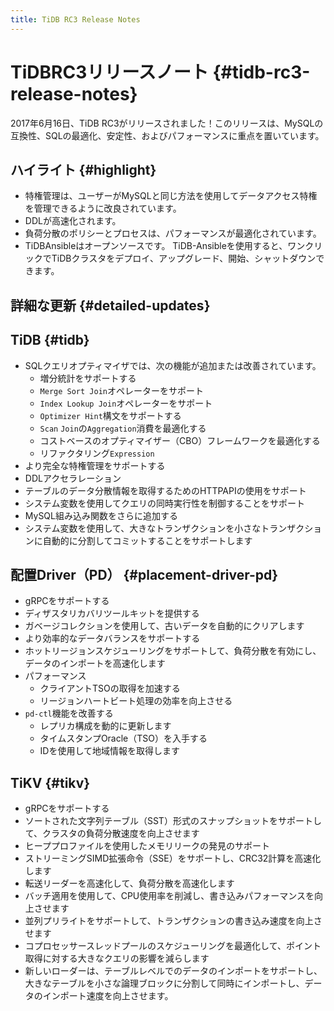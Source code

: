 ```yaml
---
title: TiDB RC3 Release Notes
---
```


# TiDBRC3リリースノート {#tidb-rc3-release-notes}

2017年6月16日、TiDB RC3がリリースされました！このリリースは、MySQLの互換性、SQLの最適化、安定性、およびパフォーマンスに重点を置いています。

## ハイライト {#highlight}

-   特権管理は、ユーザーがMySQLと同じ方法を使用してデータアクセス特権を管理できるように改良されています。
-   DDLが高速化されます。
-   負荷分散のポリシーとプロセスは、パフォーマンスが最適化されています。
-   TiDBAnsibleはオープンソースです。 TiDB-Ansibleを使用すると、ワンクリックでTiDBクラスタをデプロイ、アップグレード、開始、シャットダウンできます。

## 詳細な更新 {#detailed-updates}

## TiDB {#tidb}

-   SQLクエリオプティマイザでは、次の機能が追加または改善されています。
    -   増分統計をサポートする
    -   `Merge Sort Join`オペレーターをサポート
    -   `Index Lookup Join`オペレーターをサポート
    -   `Optimizer Hint`構文をサポートする
    -   `Scan` `Join`の`Aggregation`消費を最適化する
    -   コストベースのオプティマイザー（CBO）フレームワークを最適化する
    -   リファクタリング`Expression`
-   より完全な特権管理をサポートする
-   DDLアクセラレーション
-   テーブルのデータ分散情報を取得するためのHTTPAPIの使用をサポート
-   システム変数を使用してクエリの同時実行性を制御することをサポート
-   MySQL組み込み関数をさらに追加する
-   システム変数を使用して、大きなトランザクションを小さなトランザクションに自動的に分割してコミットすることをサポートします

## 配置Driver（PD） {#placement-driver-pd}

-   gRPCをサポートする
-   ディザスタリカバリツールキットを提供する
-   ガベージコレクションを使用して、古いデータを自動的にクリアします
-   より効率的なデータバランスをサポートする
-   ホットリージョンスケジューリングをサポートして、負荷分散を有効にし、データのインポートを高速化します
-   パフォーマンス
    -   クライアントTSOの取得を加速する
    -   リージョンハートビート処理の効率を向上させる
-   `pd-ctl`機能を改善する
    -   レプリカ構成を動的に更新します
    -   タイムスタンプOracle（TSO）を入手する
    -   IDを使用して地域情報を取得します

## TiKV {#tikv}

-   gRPCをサポートする
-   ソートされた文字列テーブル（SST）形式のスナップショットをサポートして、クラスタの負荷分散速度を向上させます
-   ヒーププロファイルを使用したメモリリークの発見のサポート
-   ストリーミングSIMD拡張命令（SSE）をサポートし、CRC32計算を高速化します
-   転送リーダーを高速化して、負荷分散を高速化します
-   バッチ適用を使用して、CPU使用率を削減し、書き込みパフォーマンスを向上させます
-   並列プリライトをサポートして、トランザクションの書き込み速度を向上させます
-   コプロセッサースレッドプールのスケジューリングを最適化して、ポイント取得に対する大きなクエリの影響を減らします
-   新しいローダーは、テーブルレベルでのデータのインポートをサポートし、大きなテーブルを小さな論理ブロックに分割して同時にインポートし、データのインポート速度を向上させます。
